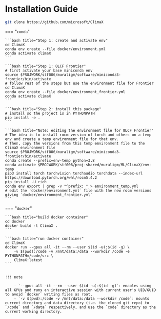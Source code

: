 # Installation Guide


```bash title="clone the repo"
git clone https://github.com/microsoft/ClimaX
```

=== "`conda`"

    ```bash title="Step 1: create and activate env"
    cd ClimaX
    conda env create --file docker/environment.yml
    conda activate climaX
    ```

    ```bash title="Step 1: OLCF Frontier"
    # first activate your base miniconda env
    source $PROJWORK/stf006/muraligm/software/miniconda3-frontier/bin/activate
    # follow rest of the steps but use the environment file for Frontier
    cd ClimaX
    conda env create --file docker/environment_frontier.yml
    conda activate climaX
    ```

    ```bash title="Step 2: install this package"
    # install so the project is in PYTHONPATH
    pip install -e .
    ```

    ```bash title="Note: editing the environment file for OLCF Frontier"
    # The idea is to install rocm version of torch and others on a temp env and create a temp environment file for that env.
    # Then, copy the versions from this temp environment file to the ClimaX environment file
    source $PROJWORK/stf006/muraligm/software/miniconda3-frontier/bin/activate
    conda create --prefix=env-temp python=3.8
    conda activate $PROJWORK/stf006/proj-shared/muraligm/ML/ClimaX/env-temp
    pip3 install torch torchvision torchaudio torchdata --index-url https://download.pytorch.org/whl/rocm5.4.2
    pip install -U rich
    conda env export | grep -v "^prefix: " > environment_temp.yml
    # edit the `docker/environment.yml` file with the new rocm versions giving `docker/environment_frontier.yml`
    ```

=== "`docker`"

    ```bash title="build docker container"
    cd docker
    docker build -t ClimaX .
    ```

    ```bash title="run docker container"
    cd ClimaX
    docker run --gpus all -it --rm --user $(id -u):$(id -g) \
        -v $(pwd):/code -v /mnt/data:/data --workdir /code -e PYTHONPATH=/code/src \
        ClimaX:latest
    ```


    !!! note

        - `--gpus all -it --rm --user $(id -u):$(id -g)`: enables using all GPUs and runs an interactive session with current user's UID/GUID to avoid `docker` writing files as root.
        - `-v $(pwd):/code -v /mnt/data:/data --workdir /code`: mounts current directory and data directory (i.e. the cloned git repo) to `/code` and `/data` respectively, and use the `code` directory as the current working directory.

